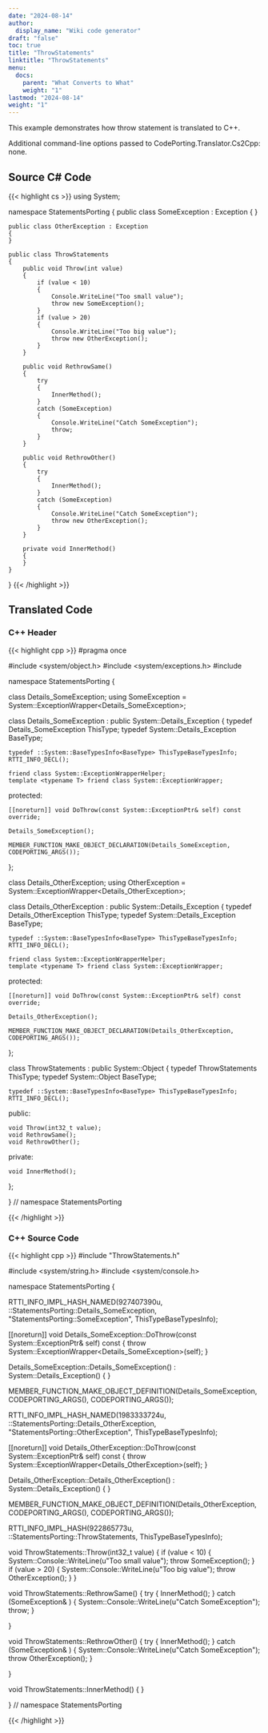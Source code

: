 ```yaml
---
date: "2024-08-14"
author:
  display_name: "Wiki code generator"
draft: "false"
toc: true
title: "ThrowStatements"
linktitle: "ThrowStatements"
menu:
  docs:
    parent: "What Converts to What"
    weight: "1"
lastmod: "2024-08-14"
weight: "1"
---
```


This example demonstrates how throw statement is translated to C++.

Additional command-line options passed to CodePorting.Translator.Cs2Cpp: none.

## Source C# Code ##

{{< highlight cs >}}
using System;

namespace StatementsPorting
{
    public class SomeException : Exception
    {
    }

    public class OtherException : Exception
    {
    }

    public class ThrowStatements
    {
        public void Throw(int value)
        {
            if (value < 10)
            {
                Console.WriteLine("Too small value");
                throw new SomeException();
            }
            if (value > 20)
            {
                Console.WriteLine("Too big value");
                throw new OtherException();
            }
        }

        public void RethrowSame()
        {
            try
            {
                InnerMethod();
            }
            catch (SomeException)
            {
                Console.WriteLine("Catch SomeException");
                throw;
            }
        }

        public void RethrowOther()
        {
            try
            {
                InnerMethod();
            }
            catch (SomeException)
            {
                Console.WriteLine("Catch SomeException");
                throw new OtherException();
            }
        }

        private void InnerMethod()
        {
        }
    }
}
{{< /highlight >}}

## Translated Code ##

### C++ Header ###

{{< highlight cpp >}}
#pragma once

#include <system/object.h>
#include <system/exceptions.h>
#include <cstdint>

namespace StatementsPorting {

class Details_SomeException;
using SomeException = System::ExceptionWrapper<Details_SomeException>;

class Details_SomeException : public System::Details_Exception
{
    typedef Details_SomeException ThisType;
    typedef System::Details_Exception BaseType;
    
    typedef ::System::BaseTypesInfo<BaseType> ThisTypeBaseTypesInfo;
    RTTI_INFO_DECL();
    
    friend class System::ExceptionWrapperHelper;
    template <typename T> friend class System::ExceptionWrapper;
    
protected:

    [[noreturn]] void DoThrow(const System::ExceptionPtr& self) const override;
    
    Details_SomeException();
    
    MEMBER_FUNCTION_MAKE_OBJECT_DECLARATION(Details_SomeException, CODEPORTING_ARGS());
    
};

class Details_OtherException;
using OtherException = System::ExceptionWrapper<Details_OtherException>;

class Details_OtherException : public System::Details_Exception
{
    typedef Details_OtherException ThisType;
    typedef System::Details_Exception BaseType;
    
    typedef ::System::BaseTypesInfo<BaseType> ThisTypeBaseTypesInfo;
    RTTI_INFO_DECL();
    
    friend class System::ExceptionWrapperHelper;
    template <typename T> friend class System::ExceptionWrapper;
    
protected:

    [[noreturn]] void DoThrow(const System::ExceptionPtr& self) const override;
    
    Details_OtherException();
    
    MEMBER_FUNCTION_MAKE_OBJECT_DECLARATION(Details_OtherException, CODEPORTING_ARGS());
    
};

class ThrowStatements : public System::Object
{
    typedef ThrowStatements ThisType;
    typedef System::Object BaseType;
    
    typedef ::System::BaseTypesInfo<BaseType> ThisTypeBaseTypesInfo;
    RTTI_INFO_DECL();
    
public:

    void Throw(int32_t value);
    void RethrowSame();
    void RethrowOther();
    
private:

    void InnerMethod();
    
};

} // namespace StatementsPorting



{{< /highlight >}}

### C++ Source Code ###

{{< highlight cpp >}}
#include "ThrowStatements.h"

#include <system/string.h>
#include <system/console.h>

namespace StatementsPorting {

RTTI_INFO_IMPL_HASH_NAMED(927407390u, ::StatementsPorting::Details_SomeException, "StatementsPorting::SomeException", ThisTypeBaseTypesInfo);

[[noreturn]] void Details_SomeException::DoThrow(const System::ExceptionPtr& self) const
{
    throw System::ExceptionWrapper<Details_SomeException>(self);
}

Details_SomeException::Details_SomeException() : System::Details_Exception()
{
}

MEMBER_FUNCTION_MAKE_OBJECT_DEFINITION(Details_SomeException, CODEPORTING_ARGS(), CODEPORTING_ARGS());

RTTI_INFO_IMPL_HASH_NAMED(1983333724u, ::StatementsPorting::Details_OtherException, "StatementsPorting::OtherException", ThisTypeBaseTypesInfo);

[[noreturn]] void Details_OtherException::DoThrow(const System::ExceptionPtr& self) const
{
    throw System::ExceptionWrapper<Details_OtherException>(self);
}

Details_OtherException::Details_OtherException() : System::Details_Exception()
{
}

MEMBER_FUNCTION_MAKE_OBJECT_DEFINITION(Details_OtherException, CODEPORTING_ARGS(), CODEPORTING_ARGS());

RTTI_INFO_IMPL_HASH(922865773u, ::StatementsPorting::ThrowStatements, ThisTypeBaseTypesInfo);

void ThrowStatements::Throw(int32_t value)
{
    if (value < 10)
    {
        System::Console::WriteLine(u"Too small value");
        throw SomeException();
    }
    if (value > 20)
    {
        System::Console::WriteLine(u"Too big value");
        throw OtherException();
    }
}

void ThrowStatements::RethrowSame()
{
    try
    {
        InnerMethod();
    }
    catch (SomeException& )
    {
        System::Console::WriteLine(u"Catch SomeException");
        throw;
    }
    
}

void ThrowStatements::RethrowOther()
{
    try
    {
        InnerMethod();
    }
    catch (SomeException& )
    {
        System::Console::WriteLine(u"Catch SomeException");
        throw OtherException();
    }
    
}

void ThrowStatements::InnerMethod()
{
}

} // namespace StatementsPorting

{{< /highlight >}}
